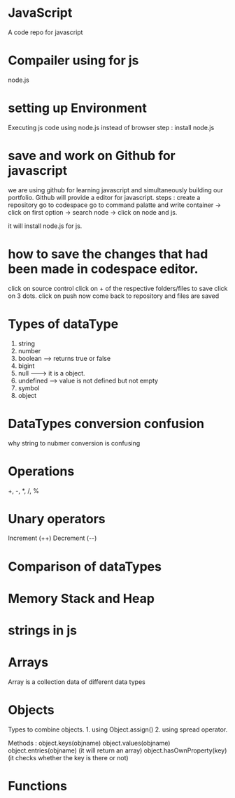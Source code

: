 # JavaScript
A code repo for javascript

# Compailer using for js
node.js

# setting up Environment
Executing js code using node.js instead of browser
step : 
  install node.js

# save and work on Github for javascript
we are using github for learning javascript and simultaneously building our portfolio.
Github will provide a editor for javascript.
steps :
  create a repository
  go to codespace
  go to command palatte and write container -> click on first option -> search node -> 
  click on node and js.

  it will install node.js for js.

# how to save the changes that had been made in codespace editor.
click on source control
click on + of the respective folders/files to save
click on 3 dots.
click on push
now come back to repository and files are saved 

# Types of dataType
1. string
2. number
3. boolean  --> returns true or false
4. bigint
5. null    ---> it is a object.
6. undefined   --> value is not defined but not empty
7. symbol
8. object

# DataTypes conversion confusion
why string to nubmer conversion is confusing

# Operations 
+, -, *, /, %

# Unary operators
Increment (++)
Decrement (--)


# Comparison of dataTypes

# Memory Stack and Heap

# strings in js


# Arrays 
  Array is a collection data of different data types


# Objects
  Types to combine objects.
    1. using Object.assign()
    2. using spread operator.

  Methods : 
  object.keys(objname)
  object.values(objname)
  object.entries(objname)  (it will return an array)
  object.hasOwnProperty(key)  (it checks whether the key is there or not)


# Functions
